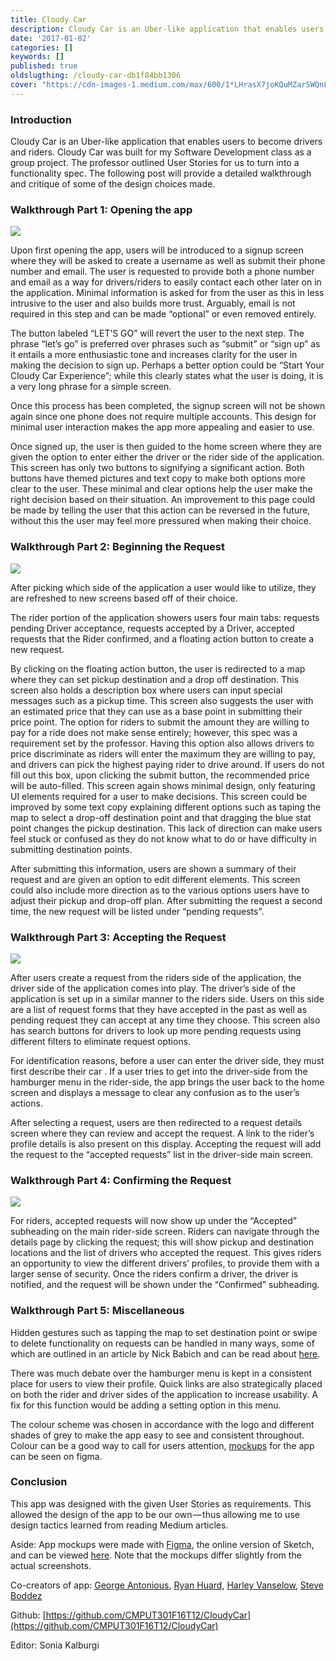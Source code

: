 ```yaml
---
title: Cloudy Car
description: Cloudy Car is an Uber-like application that enables users to become drivers and riders. Cloudy Car was built for my Software Development class as a group project. The professor outlined User Stories for us to turn into a functionality spec. The following post will provide a detailed walkthrough and critique of some of the design choices made.
date: '2017-01-02'
categories: []
keywords: []
published: true
oldslugthing: /cloudy-car-db1f84bb1306
cover: "https://cdn-images-1.medium.com/max/600/1*LHrasX7joKQuMZarSWQnLg.png"
---
```


### Introduction

Cloudy Car is an Uber-like application that enables users to become drivers and riders. Cloudy Car was built for my Software Development class as a group project. The professor outlined User Stories for us to turn into a functionality spec. The following post will provide a detailed walkthrough and critique of some of the design choices made.

### Walkthrough Part 1: Opening the app

![](https://cdn-images-1.medium.com/max/600/1*LHrasX7joKQuMZarSWQnLg.png)

Upon first opening the app, users will be introduced to a signup screen where they will be asked to create a username as well as submit their phone number and email. The user is requested to provide both a phone number and email as a way for drivers/riders to easily contact each other later on in the application. Minimal information is asked for from the user as this in less intrusive to the user and also builds more trust. Arguably, email is not required in this step and can be made “optional” or even removed entirely.

The button labeled “LET’S GO” will revert the user to the next step. The phrase “let’s go” is preferred over phrases such as “submit” or “sign up” as it entails a more enthusiastic tone and increases clarity for the user in making the decision to sign up. Perhaps a better option could be “Start Your Cloudy Car Experience”; while this clearly states what the user is doing, it is a very long phrase for a simple screen.

Once this process has been completed, the signup screen will not be shown again since one phone does not require multiple accounts. This design for minimal user interaction makes the app more appealing and easier to use.

Once signed up, the user is then guided to the home screen where they are given the option to enter either the driver or the rider side of the application. This screen has only two buttons to signifying a significant action. Both buttons have themed pictures and text copy to make both options more clear to the user. These minimal and clear options help the user make the right decision based on their situation. An improvement to this page could be made by telling the user that this action can be reversed in the future, without this the user may feel more pressured when making their choice.

### Walkthrough Part 2: Beginning the Request

![](https://cdn-images-1.medium.com/max/600/1*d1xWFbYTpc29sTQzfQ8xAg.png)

After picking which side of the application a user would like to utilize, they are refreshed to new screens based off of their choice.

The rider portion of the application showers users four main tabs: requests pending Driver acceptance, requests accepted by a Driver, accepted requests that the Rider confirmed, and a floating action button to create a new request.

By clicking on the floating action button, the user is redirected to a map where they can set pickup destination and a drop off destination. This screen also holds a description box where users can input special messages such as a pickup time. This screen also suggests the user with an estimated price that they can use as a base point in submitting their price point. The option for riders to submit the amount they are willing to pay for a ride does not make sense entirely; however, this spec was a requirement set by the professor. Having this option also allows drivers to price discriminate as riders will enter the maximum they are willing to pay, and drivers can pick the highest paying rider to drive around. If users do not fill out this box, upon clicking the submit button, the recommended price will be auto-filled. This screen again shows minimal design, only featuring UI elements required for a user to make decisions. This screen could be improved by some text copy explaining different options such as taping the map to select a drop-off destination point and that dragging the blue stat point changes the pickup destination. This lack of direction can make users feel stuck or confused as they do not know what to do or have difficulty in submitting destination points.

After submitting this information, users are shown a summary of their request and are given an option to edit different elements. This screen could also include more direction as to the various options users have to adjust their pickup and drop-off plan. After submitting the request a second time, the new request will be listed under “pending requests”.

### Walkthrough Part 3: Accepting the Request

![](https://cdn-images-1.medium.com/max/600/1*pI30aDBG34yHufTGJRXbWg.png)

After users create a request from the riders side of the application, the driver side of the application comes into play. The driver’s side of the application is set up in a similar manner to the riders side. Users on this side are a list of request forms that they have accepted in the past as well as pending request they can accept at any time they choose. This screen also has search buttons for drivers to look up more pending requests using different filters to eliminate request options.

For identification reasons, before a user can enter the driver side, they must first describe their car . If a user tries to get into the driver-side from the hamburger menu in the rider-side, the app brings the user back to the home screen and displays a message to clear any confusion as to the user’s actions.

After selecting a request, users are then redirected to a request details screen where they can review and accept the request. A link to the rider’s profile details is also present on this display. Accepting the request will add the request to the “accepted requests” list in the driver-side main screen.

### Walkthrough Part 4: Confirming the Request

![](https://cdn-images-1.medium.com/max/600/1*JW4x3SMi8rWek6PfjPKcrw.png)

For riders, accepted requests will now show up under the “Accepted” subheading on the main rider-side screen. Riders can navigate through the details page by clicking the request; this will show pickup and destination locations and the list of drivers who accepted the request. This gives riders an opportunity to view the different drivers’ profiles, to provide them with a larger sense of security. Once the riders confirm a driver, the driver is notified, and the request will be shown under the “Confirmed” subheading.

### Walkthrough Part 5: Miscellaneous

Hidden gestures such as tapping the map to set destination point or swipe to delete functionality on requests can be handled in many ways, some of which are outlined in an article by Nick Babich and can be read about [here](https://uxplanet.org/how-to-communicate-hidden-gestures-in-mobile-app-e55397f4006b#.3mh7g8bka).

There was much debate over the hamburger menu is kept in a consistent place for users to view their profile. Quick links are also strategically placed on both the rider and driver sides of the application to increase usability. A fix for this function would be adding a setting option in this menu.

The colour scheme was chosen in accordance with the logo and different shades of grey to make the app easy to see and consistent throughout. Colour can be a good way to call for users attention, [mockups](https://www.figma.com/file/CMWDB91uJl7BNB8G1JTUaw6r/Cloudy-Car) for the app can be seen on figma.

### Conclusion

This app was designed with the given User Stories as requirements. This allowed the design of the app to be our own — thus allowing me to use design tactics learned from reading Medium articles.

Aside: App mockups were made with [Figma](https://medium.com/@mengto/figma-vs-sketch-c01e5e74eddd#.v7j33vcdl), the online version of Sketch, and can be viewed [here](https://www.figma.com/file/CMWDB91uJl7BNB8G1JTUaw6r/Cloudy-Car). Note that the mockups differ slightly from the actual screenshots.

Co-creators of app: [George Antonious](https://github.com/gantonious), [Ryan Huard](https://github.com/Loonman), [Harley Vanselow](https://github.com/HarleyVanselow), [Steve Boddez](https://github.com/snackthyme)

Github: [https://github.com/CMPUT301F16T12/CloudyCar](https://github.com/CMPUT301F16T12/CloudyCar)

Editor: Sonia Kalburgi